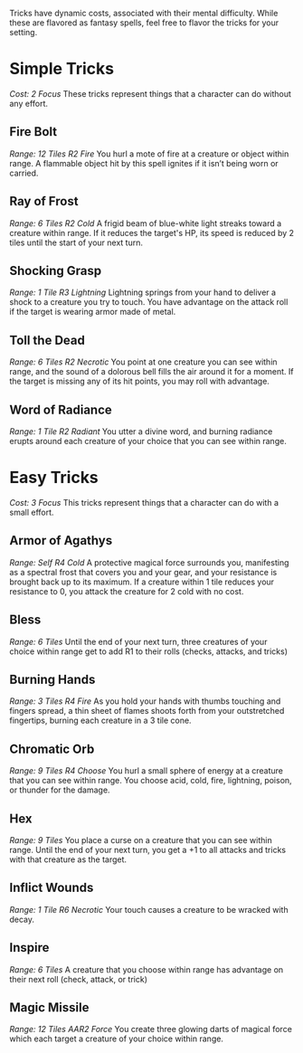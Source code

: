 Tricks have dynamic costs, associated with their mental difficulty. While these are flavored as fantasy spells, feel free to flavor the tricks for your setting.

# Simple Tricks
*Cost: 2 Focus*
These tricks represent things that a character can do without any effort.

## Fire Bolt
*Range: 12 Tiles*
*R2 Fire*
You hurl a mote of fire at a creature or object within range. A flammable object hit by this spell ignites if it isn’t being worn or carried.

## Ray of Frost
*Range: 6 Tiles*
*R2 Cold*
A frigid beam of blue-white light streaks toward a creature within range. If it reduces the target's HP, its speed is reduced by 2 tiles until the start of your next turn.

## Shocking Grasp
*Range: 1 Tile*
*R3 Lightning*
Lightning springs from your hand to deliver a shock to a creature you try to touch. You have advantage on the attack roll if the target is wearing armor made of metal.

## Toll the Dead
*Range: 6 Tiles*
*R2 Necrotic*
You point at one creature you can see within range, and the sound of a dolorous bell fills the air around it for a moment. If the target is missing any of its hit points, you may roll with advantage.

## Word of Radiance
*Range: 1 Tile*
*R2 Radiant*
You utter a divine word, and burning radiance erupts around each creature of your choice that you can see within range.

# Easy Tricks
*Cost: 3 Focus*
This tricks represent things that a character can do with a small effort.

## Armor of Agathys
*Range: Self*
*R4 Cold*
A protective magical force surrounds you, manifesting as a spectral frost that covers you and your gear, and your resistance is brought back up to its maximum. If a creature within 1 tile reduces your resistance to 0, you attack the creature for 2 cold with no cost.

## Bless
*Range: 6 Tiles*
Until the end of your next turn, three creatures of your choice within range get to add R1 to their rolls (checks, attacks, and tricks)

## Burning Hands
*Range: 3 Tiles*
*R4 Fire*
As you hold your hands with thumbs touching and fingers spread, a thin sheet of flames shoots forth from your outstretched fingertips, burning each creature in a 3 tile cone.

## Chromatic Orb
*Range: 9 Tiles*
*R4 Choose*
You hurl a small sphere of energy at a creature that you can see within range. You choose acid, cold, fire, lightning, poison, or thunder for the damage.

## Hex
*Range: 9 Tiles*
You place a curse on a creature that you can see within range. Until the end of your next turn, you get a +1 to all attacks and tricks with that creature as the target.

## Inflict Wounds
*Range: 1 Tile*
*R6 Necrotic*
Your touch causes a creature to be wracked with decay.

## Inspire
*Range: 6 Tiles*
A creature that you choose within range has advantage on their next roll (check, attack, or trick)

## Magic Missile
*Range: 12 Tiles*
*AAR2 Force*
You create three glowing darts of magical force which each target a creature of your choice within range.
